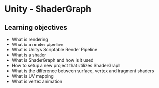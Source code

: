 # Unity - ShaderGraph

## Learning objectives

- What is rendering
- What is a render pipeline
- What is Unity’s Scriptable Render Pipeline
- What is a shader
- What is ShaderGraph and how is it used
- How to setup a new project that utilizes ShaderGraph
- What is the difference between surface, vertex and fragment shaders
- What is UV mapping
- What is vertex animation
